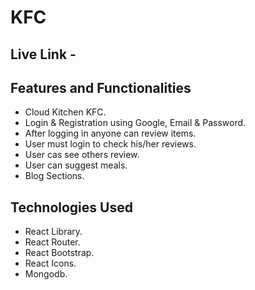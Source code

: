 # KFC

## Live Link - 

## Features and Functionalities
- Cloud Kitchen KFC.
- Login & Registration using Google, Email & Password.
- After logging in anyone can review items. 
- User must login to check his/her reviews.
- User cas see others review.
- User can suggest meals.
- Blog Sections.

## Technologies Used 
- React Library.
- React Router.
- React Bootstrap.
- React Icons.
- Mongodb.




